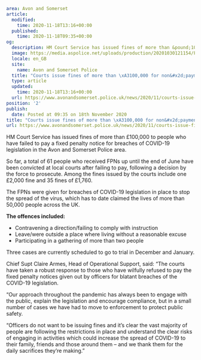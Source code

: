 ```yaml
area: Avon and Somerset
article:
  modified:
    time: 2020-11-18T13:16+00:00
  published:
    time: 2020-11-18T09:35+00:00
og:
  description: HM Court Service has issued fines of more than &pound;100,000 to people who have failed to pay a fixed penalty notice for breaches of COVID-19 legislation.
  image: https://media.aspolice.net/uploads/production/20201030121154/Fined_red_Oct-2020.png
  locale: en_GB
  site:
    name: Avon and Somerset Police
  title: "Courts issue fines of more than \xA3100,000 for non&#x2d;payment of COVID&#x2d;19 fixed penalty notices | Avon and Somerset Police"
  type: article
  updated:
    time: 2020-11-18T13:16+00:00
  url: https://www.avonandsomerset.police.uk/news/2020/11/courts-issue-fines-of-more-than-100000-for-non-payment-of-covid-19-fixed-penalty-notices/
position: '2'
publish:
  date: Posted at 09:35 on 18th November 2020
title: "Courts issue fines of more than \xA3100,000 for non&#x2d;payment of COVID&#x2d;19 fixed penalty notices | Avon and Somerset Police"
url: https://www.avonandsomerset.police.uk/news/2020/11/courts-issue-fines-of-more-than-100000-for-non-payment-of-covid-19-fixed-penalty-notices/
```

HM Court Service has issued fines of more than £100,000 to people who have failed to pay a fixed penalty notice for breaches of COVID-19 legislation in the Avon and Somerset Police area.

So far, a total of 61 people who received FPNs up until the end of June have been convicted at local courts after failing to pay, following a decision by the force to prosecute. Among the fines issued by the courts include one £2,000 fine and 35 fines of £1,760.

The FPNs were given for breaches of COVID-19 legislation in place to stop the spread of the virus, which has to date claimed the lives of more than 50,000 people across the UK.

**The offences included:**

 * Contravening a direction/failing to comply with instruction
 * Leave/were outside a place where living without a reasonable excuse
 * Participating in a gathering of more than two people

Three cases are currently scheduled to go to trial in December and January.

Chief Supt Claire Armes, Head of Operational Support, said: “The courts have taken a robust response to those who have wilfully refused to pay the fixed penalty notices given out by officers for blatant breaches of the COVID-19 legislation.

“Our approach throughout the pandemic has always been to engage with the public, explain the legislation and encourage compliance, but in a small number of cases we have had to move to enforcement to protect public safety.

“Officers do not want to be issuing fines and it’s clear the vast majority of people are following the restrictions in place and understand the clear risks of engaging in activities which could increase the spread of COVID-19 to their family, friends and those around them – and we thank them for the daily sacrifices they’re making.”
